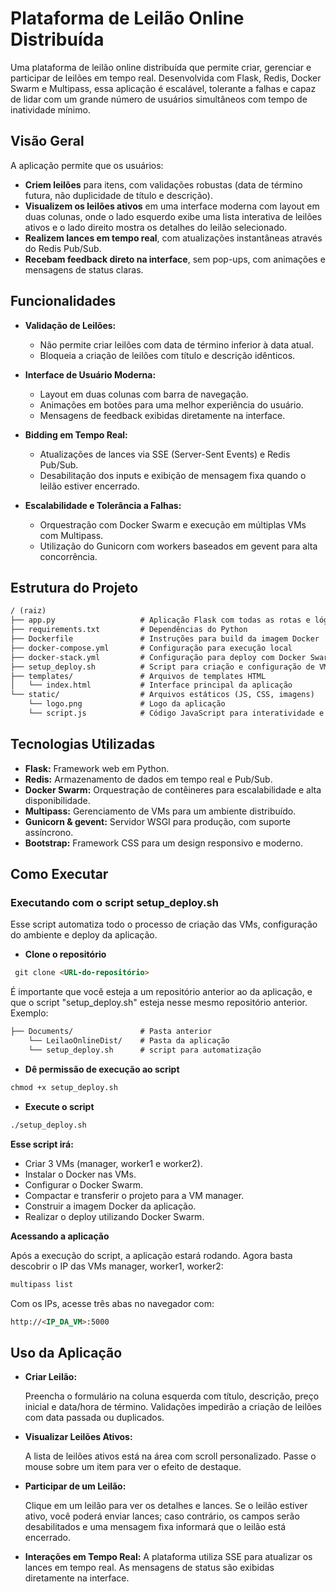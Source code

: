 # Plataforma de Leilão Online Distribuída

Uma plataforma de leilão online distribuída que permite criar, gerenciar e participar de leilões em tempo real. Desenvolvida com Flask, Redis, Docker Swarm e Multipass, essa aplicação é escalável, tolerante a falhas e capaz de lidar com um grande número de usuários simultâneos com tempo de inatividade mínimo.

## Visão Geral
A aplicação permite que os usuários:

* **Criem leilões** para itens, com validações robustas (data de término futura, não duplicidade de título e descrição).
* **Visualizem os leilões ativos** em uma interface moderna com layout em duas colunas, onde o lado esquerdo exibe uma lista interativa de leilões ativos e o lado direito mostra os detalhes do leilão selecionado.
* **Realizem lances em tempo real**, com atualizações instantâneas através do Redis Pub/Sub.
* **Recebam feedback direto na interface**, sem pop-ups, com animações e mensagens de status claras.

## Funcionalidades
* **Validação de Leilões:**
  * Não permite criar leilões com data de término inferior à data atual.
  * Bloqueia a criação de leilões com título e descrição idênticos.

* **Interface de Usuário Moderna:**
  * Layout em duas colunas com barra de navegação.
  * Animações em botões para uma melhor experiência do usuário.
  * Mensagens de feedback exibidas diretamente na interface.

* **Bidding em Tempo Real:**
  * Atualizações de lances via SSE (Server-Sent Events) e Redis Pub/Sub.
  * Desabilitação dos inputs e exibição de mensagem fixa quando o leilão estiver encerrado.

* **Escalabilidade e Tolerância a Falhas:**
  * Orquestração com Docker Swarm e execução em múltiplas VMs com Multipass.
  * Utilização do Gunicorn com workers baseados em gevent para alta concorrência.

## Estrutura do Projeto
```markdown
/ (raiz)
├── app.py                   # Aplicação Flask com todas as rotas e lógica
├── requirements.txt         # Dependências do Python
├── Dockerfile               # Instruções para build da imagem Docker
├── docker-compose.yml       # Configuração para execução local
├── docker-stack.yml         # Configuração para deploy com Docker Swarm
├── setup_deploy.sh          # Script para criação e configuração de VMs e deploy
├── templates/               # Arquivos de templates HTML
│   └── index.html           # Interface principal da aplicação
└── static/                  # Arquivos estáticos (JS, CSS, imagens)
    └── logo.png             # Logo da aplicação 
    └── script.js            # Código JavaScript para interatividade e SSE
```
## Tecnologias Utilizadas
* **Flask:** Framework web em Python.
* **Redis:** Armazenamento de dados em tempo real e Pub/Sub.
* **Docker Swarm:** Orquestração de contêineres para escalabilidade e alta disponibilidade.
* **Multipass:** Gerenciamento de VMs para um ambiente distribuído.
* **Gunicorn & gevent:** Servidor WSGI para produção, com suporte assíncrono.
* **Bootstrap:** Framework CSS para um design responsivo e moderno.

## Como Executar
### Executando com o script setup_deploy.sh
Esse script automatiza todo o processo de criação das VMs, configuração do ambiente e deploy da aplicação.
* **Clone o repositório**
```markdown
 git clone <URL-do-repositório>
```
É importante que você esteja a um repositório anterior ao da aplicação, e que o script "setup_deploy.sh" esteja nesse mesmo repositório anterior. Exemplo:
```markdown
├── Documents/               # Pasta anterior
    └── LeilaoOnlineDist/    # Pasta da aplicação
    └── setup_deploy.sh      # script para automatização
```

* **Dê permissão de execução ao script**
```markdown
chmod +x setup_deploy.sh
```
* **Execute o script**
```markdown
./setup_deploy.sh
```

**Esse script irá:**
* Criar 3 VMs (manager, worker1 e worker2).
* Instalar o Docker nas VMs.
* Configurar o Docker Swarm.
* Compactar e transferir o projeto para a VM manager.
* Construir a imagem Docker da aplicação.
* Realizar o deploy utilizando Docker Swarm.

**Acessando a aplicação**

Após a execução do script, a aplicação estará rodando. Agora basta descobrir o IP das VMs manager, worker1, worker2:
```markdown
multipass list
```
Com os IPs, acesse três abas no navegador com:
```markdown
http://<IP_DA_VM>:5000
```


## Uso da Aplicação
* **Criar Leilão:**

    Preencha o formulário na coluna esquerda com título, descrição, preço inicial e data/hora de término. Validações impedirão a criação de leilões com data passada ou duplicados.

* **Visualizar Leilões Ativos:**

    A lista de leilões ativos está na área com scroll personalizado. Passe o mouse sobre um item para ver o efeito de destaque.

* **Participar de um Leilão:**

    Clique em um leilão para ver os detalhes e lances. Se o leilão estiver ativo, você poderá enviar lances; caso contrário, os campos serão desabilitados e uma mensagem fixa informará que o leilão está encerrado.

* **Interações em Tempo Real:**
    A plataforma utiliza SSE para atualizar os lances em tempo real. As mensagens de status são exibidas diretamente na interface.

